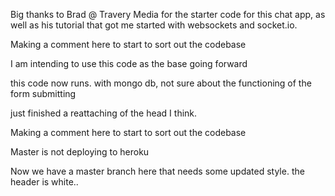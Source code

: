

Big thanks to Brad @ Travery Media for the starter code for this chat app, as well as his tutorial 
that got me started with websockets and socket.io.

Making a comment here to start to sort out the codebase

I am intending to use this code as the base going forward

this code now runs. with mongo db, not sure about the functioning of the form submitting


just finished a reattaching of the head I think.



Making a comment here to start to sort out the codebase

Master is not deploying to heroku


Now we have a master branch here that needs some updated style. the header is white..
